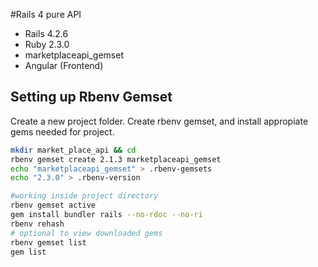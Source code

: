 #Rails 4 pure API

- Rails 4.2.6
- Ruby 2.3.0
- marketplaceapi_gemset
- Angular (Frontend)

Setting up Rbenv Gemset
--------------
Create a new project folder. Create rbenv gemset, and install appropiate gems needed for project.
```sh
mkdir market_place_api && cd
rbenv gemset create 2.1.3 marketplaceapi_gemset
echo "marketplaceapi_gemset" > .rbenv-gemsets
echo "2.3.0" > .rbenv-version

#working inside project directory
rbenv gemset active
gem install bundler rails --no-rdoc --no-ri
rbenv rehash
# optional to view downloaded gems
rbenv gemset list
gem list
```
